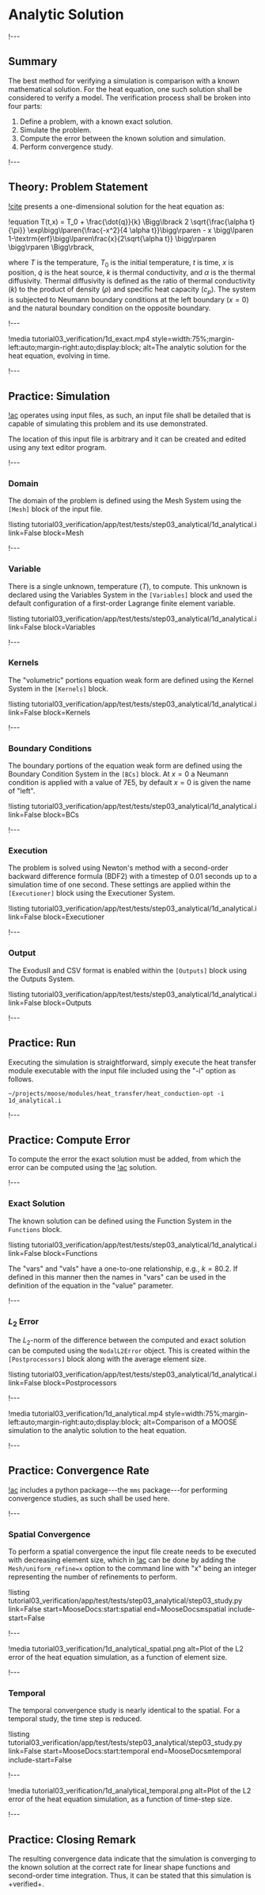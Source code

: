 # Analytic Solution

!---

## Summary

The best method for verifying a simulation is comparison with a known mathematical solution.
For the heat equation, one such solution shall be considered to verify a model. The verification
process shall be broken into four parts:

1. Define a problem, with a known exact solution.
2. Simulate the problem.
3. Compute the error between the known solution and simulation.
4. Perform convergence study.

!---

## Theory: Problem Statement

[!cite](incropera1996fundamentals) presents a one-dimensional solution for the heat equation as:

!equation
T(t,x) = T_0 + \frac{\dot{q}}{k} \Bigg\lbrack 2 \sqrt{\frac{\alpha t}{\pi}}
         \exp\bigg\lparen{\frac{-x^2}{4 \alpha t}}\bigg\rparen -
         x \bigg\lparen 1-\textrm{erf}\bigg\lparen\frac{x}{2\sqrt{\alpha t}} \bigg\rparen \bigg\rparen \Bigg\rbrack,

where $T$ is the temperature, $T_0$ is the initial temperature, $t$ is time, $x$ is position,
$\dot{q}$ is the heat source, $k$ is thermal conductivity, and $\alpha$ is the thermal diffusivity.
Thermal diffusivity is defined as the ratio of thermal conductivity ($k$) to the product of density ($\rho$)
and specific heat capacity ($c_p$). The system is subjected to Neumann boundary conditions at the
left boundary ($x=0$) and the natural boundary condition on the opposite boundary.

!---

!media tutorial03_verification/1d_exact.mp4
       style=width:75%;margin-left:auto;margin-right:auto;display:block;
       alt=The analytic solution for the heat equation, evolving in time.

!---

## Practice: Simulation

[!ac](MOOSE) operates using input files, as such, an input file shall be detailed that is capable of
simulating this problem and its use demonstrated.

The location of this input file is arbitrary and it can be created and edited using any text editor
program.

!---

### Domain

The domain of the problem is defined using the Mesh System using the `[Mesh]` block of the input file.

!listing tutorial03_verification/app/test/tests/step03_analytical/1d_analytical.i link=False block=Mesh

!---

### Variable

There is a single unknown, temperature ($T$), to compute. This unknown is declared using the
Variables System in the `[Variables]` block and used the default
configuration of a first-order Lagrange finite element variable.

!listing tutorial03_verification/app/test/tests/step03_analytical/1d_analytical.i link=False block=Variables

!---

### Kernels

The "volumetric" portions equation weak form are defined using the Kernel System in the `[Kernels]`
block.

!listing tutorial03_verification/app/test/tests/step03_analytical/1d_analytical.i link=False block=Kernels

!---

### Boundary Conditions

The boundary portions of the equation weak form are defined using the
Boundary Condition System in the `[BCs]` block. At $x=0$ a
Neumann condition is applied with a value of 7E5, by default $x=0$ is given the name of "left".

!listing tutorial03_verification/app/test/tests/step03_analytical/1d_analytical.i link=False block=BCs

!---

### Execution

The problem is solved using Newton's method with a second-order backward difference formula (BDF2)
with a timestep of 0.01 seconds up to a simulation time of one second. These settings are applied
within the `[Executioner]` block using the Executioner System.

!listing tutorial03_verification/app/test/tests/step03_analytical/1d_analytical.i link=False block=Executioner

!---

### Output

The ExodusII and CSV format is enabled within the `[Outputs]` block using the Outputs
System.

!listing tutorial03_verification/app/test/tests/step03_analytical/1d_analytical.i link=False block=Outputs

!---

## Practice: Run

Executing the simulation is straightforward, simply execute the heat transfer module executable
with the input file included using the "-i" option as follows.

```
~/projects/moose/modules/heat_transfer/heat_conduction-opt -i 1d_analytical.i
```

!---

## Practice: Compute Error

To compute the error the exact solution must be added, from which the error can be computed using
the [!ac](FEM) solution.

!---


### Exact Solution

The known solution can be defined using the Function System in the `Functions` block.

!listing tutorial03_verification/app/test/tests/step03_analytical/1d_analytical.i link=False block=Functions

The "vars" and "vals" have a one-to-one relationship, e.g., $k=80.2$. If defined in this manner
then the names in "vars" can be used in the definition of the equation in the "value" parameter.

!---

### $L_2$ Error

The $L_2$-norm of the difference between the computed and exact solution
can be computed using the `NodalL2Error` object. This is created within the `[Postprocessors]` block
along with the average element size.

!listing tutorial03_verification/app/test/tests/step03_analytical/1d_analytical.i link=False block=Postprocessors

!---

!media tutorial03_verification/1d_analytical.mp4
       style=width:75%;margin-left:auto;margin-right:auto;display:block;
       alt=Comparison of a MOOSE simulation to the analytic solution to the heat equation.

!---

## Practice: Convergence Rate

[!ac](MOOSE) includes a python package---the `mms` package---for performing convergence studies, as
such shall be used here.

!---

### Spatial Convergence

To perform a spatial convergence the input file create needs to be executed with decreasing element
size, which in [!ac](MOOSE) can be done by adding the `Mesh/uniform_refine=x` option to the
command line with "x" being an integer representing the number of refinements to perform.

!listing tutorial03_verification/app/test/tests/step03_analytical/step03_study.py
         link=False start=MooseDocs:start:spatial end=MooseDocs:end:spatial include-start=False

!---

!media tutorial03_verification/1d_analytical_spatial.png
       alt=Plot of the L2 error of the heat equation simulation, as a function of element size.

!---

### Temporal

The temporal convergence study is nearly identical to the spatial.
For a temporal study, the time step is reduced.

!listing tutorial03_verification/app/test/tests/step03_analytical/step03_study.py
         link=False start=MooseDocs:start:temporal end=MooseDocs:end:temporal include-start=False

!---

!media tutorial03_verification/1d_analytical_temporal.png
       alt=Plot of the L2 error of the heat equation simulation, as a function of time-step size.

!---

## Practice: Closing Remark

The resulting convergence data indicate that the simulation is converging to the known solution
at the correct rate for linear shape functions and second-order time integration. Thus, it can
be stated that this simulation is +verified+.
